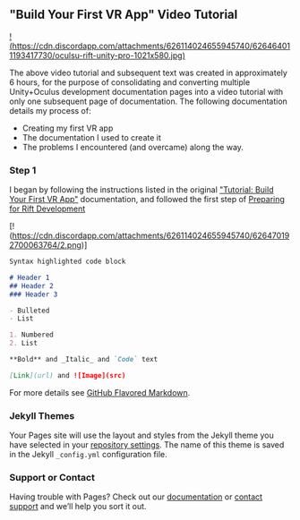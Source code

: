 ## "Build Your First VR App" Video Tutorial

[!(https://cdn.discordapp.com/attachments/626114024655945740/626464011193417730/oculsu-rift-unity-pro-1021x580.jpg)](https://youtu.be/tPHnLJ__Cd4)



The above video tutorial and subsequent text was created in approximately 6 hours, for the purpose of consolidating and converting multiple Unity+Oculus development documentation pages into a video tutorial with only one subsequent page of documentation. The following documentation details my process of:

* Creating my first VR app 
* The documentation I used to create it
* The problems I encountered (and overcame) along the way. 

### Step 1

I began by following the instructions listed in the original ["Tutorial: Build Your First VR App"](https://developer.oculus.com/documentation/unity/latest/concepts/unity-tutorial/?locale=en_US) documentation, and followed the first step of [Preparing for Rift Development](https://developer.oculus.com/documentation/unity/latest/concepts/unity-pcprep/)  

[!(https://cdn.discordapp.com/attachments/626114024655945740/626470192700063764/2.png)]

```markdown
Syntax highlighted code block

# Header 1
## Header 2
### Header 3

- Bulleted
- List

1. Numbered
2. List

**Bold** and _Italic_ and `Code` text

[Link](url) and ![Image](src)
```

For more details see [GitHub Flavored Markdown](https://guides.github.com/features/mastering-markdown/).

### Jekyll Themes

Your Pages site will use the layout and styles from the Jekyll theme you have selected in your [repository settings](https://github.com/EmbodiedJosh/UnityOculusDemo/settings). The name of this theme is saved in the Jekyll `_config.yml` configuration file.

### Support or Contact

Having trouble with Pages? Check out our [documentation](https://help.github.com/categories/github-pages-basics/) or [contact support](https://github.com/contact) and we’ll help you sort it out.
